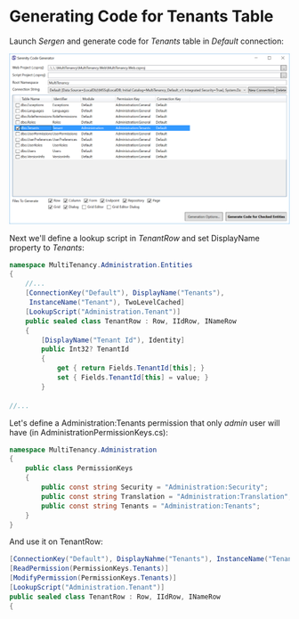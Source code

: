 # Generating Code for Tenants Table

Launch *Sergen* and generate code for *Tenants* table in *Default* connection:

![Tenants Table](img/sergen_tenants.png)

Next we'll define a lookup script in *TenantRow* and set DisplayName property to *Tenants*:

```csharp
namespace MultiTenancy.Administration.Entities
{
    //...
    [ConnectionKey("Default"), DisplayName("Tenants"), 
     InstanceName("Tenant"), TwoLevelCached]
    [LookupScript("Administration.Tenant")]
    public sealed class TenantRow : Row, IIdRow, INameRow
    {
        [DisplayName("Tenant Id"), Identity]
        public Int32? TenantId
        {
            get { return Fields.TenantId[this]; }
            set { Fields.TenantId[this] = value; }
        }

//...
```

Let's define a Administration:Tenants permission that only *admin* user will have (in AdministrationPermissionKeys.cs):

```csharp
namespace MultiTenancy.Administration
{
    public class PermissionKeys
    {
        public const string Security = "Administration:Security";
        public const string Translation = "Administration:Translation";
        public const string Tenants = "Administration:Tenants";
    }
}
```

And use it on TenantRow:

```csharp
[ConnectionKey("Default"), DisplayNahme("Tenants"), InstanceName("Tenant"), TwoLevelCached]
[ReadPermission(PermissionKeys.Tenants)]
[ModifyPermission(PermissionKeys.Tenants)]
[LookupScript("Administration.Tenant")]
public sealed class TenantRow : Row, IIdRow, INameRow
{

```
